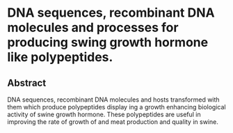 # DNA sequences, recombinant DNA molecules and processes for producing swing growth hormone like polypeptides.

## Abstract
DNA sequences, recombinant DNA molecules and hosts transformed with them which produce polypeptides display ing a growth enhancing biological activity of swine growth hormone. These polypeptides are useful in improving the rate of growth of and meat production and quality in swine.